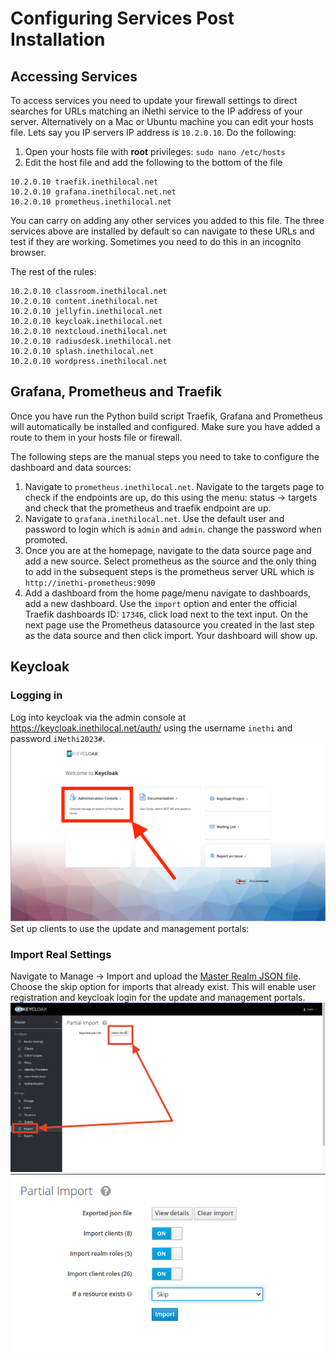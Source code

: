 # Configuring Services Post Installation
## Accessing Services
To access services you need to update your firewall settings to direct searches for URLs matching an iNethi service to 
the IP address of your server. Alternatively on a Mac or Ubuntu machine you can edit your hosts file. Lets say you IP 
servers IP address is `10.2.0.10`. Do the following:
1. Open your hosts file with **root** privileges: `sudo nano /etc/hosts`
2. Edit the host file and add the following to the bottom of the file
```
10.2.0.10 traefik.inethilocal.net
10.2.0.10 grafana.inethilocal.net.net
10.2.0.10 prometheus.inethilocal.net
```
You can carry on adding any other services you added to this file. The three services above are installed by default so 
can navigate to these URLs and test if they are working. Sometimes you need to do this in an incognito browser.

The rest of the rules:
```
10.2.0.10 classroom.inethilocal.net
10.2.0.10 content.inethilocal.net
10.2.0.10 jellyfin.inethilocal.net
10.2.0.10 keycloak.inethilocal.net
10.2.0.10 nextcloud.inethilocal.net
10.2.0.10 radiusdesk.inethilocal.net
10.2.0.10 splash.inethilocal.net
10.2.0.10 wordpress.inethilocal.net

```
## Grafana, Prometheus and Traefik
Once you have run the Python build script Traefik, Grafana and Prometheus will automatically be installed and 
configured. Make sure you have added a route to them in your hosts file or firewall.

The following steps are the manual steps you need to take to configure the dashboard and data sources:
1. Navigate to `prometheus.inethilocal.net`. Navigate to the targets page to check if the endpoints are up, do this
using the menu: status -> targets and check that the prometheus and traefik endpoint are up.
2. Navigate to `grafana.inethilocal.net`. Use the default user and password to login which is `admin` and `admin`.
change the password when promoted. 
3. Once you are at the homepage, navigate to the data source page and add a new source.
Select prometheus as the source and the only thing to add in the subsequent steps is the prometheus server URL which is
`http://inethi-prometheus:9090`
4. Add a dashboard from the home page/menu navigate to dashboards, add a new dashboard. Use the `import` option and
enter the official Traefik dashboards ID: `17346`, click load next to the text input. On the next page use the 
Prometheus datasource you created in the last step as the data source and then click import. Your dashboard will show 
up.

## Keycloak
### Logging in
Log into keycloak via the admin console at https://keycloak.inethilocal.net/auth/ using the username `inethi` and 
password `iNethi2023#`.
![Screenshot showing location of admin console](./keycloak/screenshots/login-admin.png)
Set up clients to use the update and management portals:
### Import Real Settings
Navigate to Manage -> Import and upload the [Master Realm JSON file](./keycloak/master-realm.json). Choose the skip option for imports that 
already exist. This will enable user registration and keycloak login for the update and management portals.
![Screenshot showing location of import](./keycloak/screenshots/realm-import.png)
![Screenshot showing the skip option when importing](./keycloak/screenshots/skip-exisiting.png)